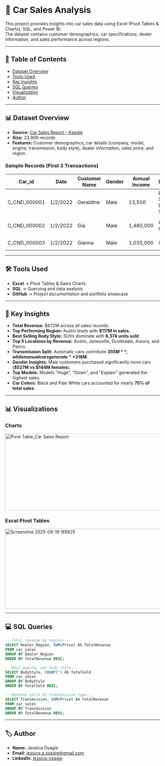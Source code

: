 # 🚗 Car Sales Analysis

This project provides insights into car sales data using Excel (Pivot Tables & Charts), SQL, and Power BI.  
The dataset contains customer demographics, car specifications, dealer information, and sales performance across regions.

---

## 📑 Table of Contents
- [Dataset Overview](#-dataset-overview)
- [Tools Used](#-tools-used)
- [Key Insights](#-key-insights)
- [SQL Queries](#-sql-queries)
- [Visualization](#-visualization)
- [Author](#-author)

---

## 📊 Dataset Overview
- **Source:** [Car Sales Report – Kaggle](https://www.kaggle.com/datasets/missionjee/car-sales-report)  
- **Size:** 23,906 records  
- **Features:** Customer demographics, car details (company, model, engine, transmission, body style), dealer information, sales price, and region.  

### Sample Records (First 3 Transactions)

| Car_id       | Date     | Customer Name | Gender | Annual Income | Dealer_Name                           | Company  | Model     | Engine                       | Transmission | Color | Price ($) | Dealer_No  | Body Style | Phone   | Dealer_Region |
|--------------|----------|---------------|--------|---------------|----------------------------------------|----------|-----------|------------------------------|--------------|-------|-----------|------------|------------|---------|---------------|
| C_CND_000001 | 1/2/2022 | Geraldine     | Male   | 13,500        | Buddy Storbeck's Diesel Service Inc    | Ford     | Expedition| Double Overhead Camshaft     | Auto         | Black | 26,000    | 06457-3834 | SUV        | 8264678 | Middletown    |
| C_CND_000002 | 1/2/2022 | Gia           | Male   | 1,480,000     | C & M Motors Inc                       | Dodge    | Durango  | Double Overhead Camshaft     | Auto         | Black | 19,000    | 60504-7114 | SUV        | Aurora        |
| C_CND_000003 | 1/2/2022 | Gianna        | Male   | 1,035,000     | Capitol KIA                            | Cadillac | Eldorado | Overhead Camshaft            | Manual       | Red   | 31,500    | 38701-8047 | Passenger  | 7298798 | Greenville    |

---

## 🛠️ Tools Used
- **Excel** → Pivot Tables & Sales Charts  
- **SQL** → Querying and data analysis  
- **GitHub** → Project documentation and portfolio showcase  

---

## 📌 Key Insights
- **Total Revenue:** $672M across all sales records.  
- **Top Performing Region:** Austin leads with **$117M in sales**.  
- **Best Selling Body Style:** SUVs dominate with **6,374 units sold**.  
- **Top 5 Locations by Revenue:** Austin, Janesville, Scottsdale, Aurora, and Pasco.  
- **Transmission Split:** Automatic cars contribute **$355M**, while manual cars generate **$316M**.  
- **Gender Insights:** Male customers purchased significantly more cars (**$527M vs $144M females**).  
- **Top Models:** Models "Huge", "Down", and "Explain" generated the highest sales.  
- **Car Colors:** Black and Pale White cars accounted for nearly **75% of total sales**.
  
---
## 📊 Visualizations  
  
### Charts  

<img width="646" height="251" alt="Pivot Table_Car Sales Report" src="https://github.com/user-attachments/assets/54748c6f-b903-424b-883f-f60d6a04c561" />

### Excel Pivot Tables 

<img width="548" height="260" alt="Screenshot 2025-09-19 165625" src="https://github.com/user-attachments/assets/c3da2c4b-8fcc-436f-839e-18072ce6518a" />

---

## 💻 SQL Queries



```sql
---Total revenue by region---
SELECT Dealer_Region, SUM(Price) AS TotalRevenue
FROM car_sales
GROUP BY Dealer_Region
ORDER BY TotalRevenue DESC;
```

```sql
---Most popular car body style---
SELECT BodyStyle, COUNT(*) AS TotalSold
FROM car_sales
GROUP BY BodyStyle
ORDER BY TotalSold DESC;
```

```sql
---Revenue split by transmission type---
SELECT Transmission, SUM(Price) AS TotalRevenue
FROM car_sales
GROUP BY Transmission
ORDER BY TotalRevenue DESC;
```

---

## 🏷️ Author  

- **Name:** Jessica Osagie  
- **Email:** jessica.a.osagie@gmail.com   
- **LinkedIn:** [jessica-osagie](https://linkedin.com/in/jessica-osagie/)  
